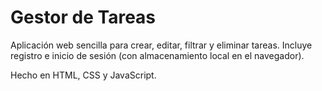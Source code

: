 # Gestor de Tareas

Aplicación web sencilla para crear, editar, filtrar y eliminar tareas. Incluye registro e inicio de sesión (con almacenamiento local en el navegador).

Hecho en HTML, CSS y JavaScript.
